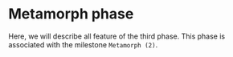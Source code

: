 # Metamorph phase

Here, we will describe all feature of the third phase. This phase is associated with the milestone `Metamorph (2)`.